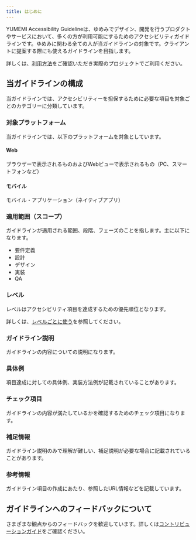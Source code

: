 ```yaml
---
title: はじめに
---
```


YUMEMI Accessibility Guidelineは、ゆめみでデザイン、開発を行うプロダクトやサービスにおいて、多くの方が利用可能にするためのアクセシビリティガイドラインです。ゆめみに関わる全ての人が当ガイドラインの対象です。クライアントに提案する際にも使えるガイドラインを目指します。

詳しくは、[利用方法](/about/usage)をご確認いただき実際のプロジェクトでご利用ください。


## 当ガイドラインの構成

当ガイドラインでは、アクセシビリティーを担保するために必要な項目を対象ごとのカテゴリーに分類しています。

### 対象プラットフォーム

当ガイドラインでは、以下のプラットフォームを対象としています。

#### Web

ブラウザーで表示されるものおよびWebビューで表示されるもの（PC、スマートフォンなど）

#### モバイル

モバイル・アプリケーション（ネイティブアプリ）

### 適用範囲（スコープ）

ガイドラインが適用される範囲、段階、フェーズのことを指します。主に以下になります。

- 要件定義
- 設計
- デザイン
- 実装
- QA

### レベル

レベルはアクセシビリティ項目を達成するための優先順位となります。

詳しくは、[レベルごとに使う](/about/usage#%E3%83%AC%E3%83%99%E3%83%AB%E3%81%94%E3%81%A8%E3%81%AB%E4%BD%BF%E3%81%86)を参照してください。


### ガイドライン説明

ガイドラインの内容についての説明になります。

### 具体例

項目達成に対しての具体例、実装方法例が記載されていることがあります。

### チェック項目

ガイドラインの内容が満たしているかを確認するためのチェック項目になります。

### 補足情報

ガイドライン説明のみで理解が難しい、補足説明が必要な場合に記載されていることがあります。

### 参考情報

ガイドライン項目の作成にあたり、参照したURL情報などを記載しています。

## ガイドラインへのフィードバックについて

さまざまな観点からのフィードバックを歓迎しています。詳しくは[コントリビューションガイド](/about/contribution-guide)をご確認ください。